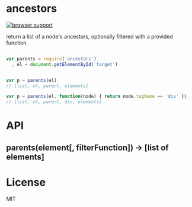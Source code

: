 # ancestors

[![browser support](http://ci.testling.com/chrisdickinson/ancestors.png)](http://ci.testling.com/chrisdickinson/ancestors)


return a list of a node's ancestors, optionally filtered with a provided function.

```javascript

var parents = require('ancestors')
  , el = document.getElementById('target')


var p = parents(el)
// [list, of, parent, elements]

var p = parents(el, function(node) { return node.tagName == 'div' })
// [list, of, parent, div, elements] 

``` 

# API

## parents(element[, filterFunction]) -> [list of elements]

# License

MIT
